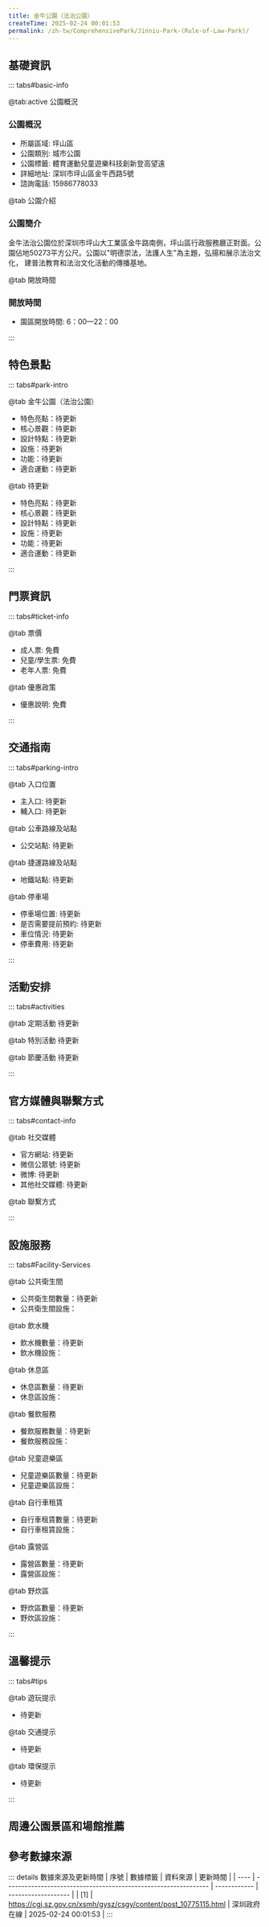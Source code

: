 ```yaml
---
title: 金牛公園（法治公園）
createTime: 2025-02-24 00:01:53
permalink: /zh-tw/ComprehensivePark/Jinniu-Park-(Rule-of-Law-Park)/
---
```



<script setup>
import ImageSwiper from '/.vuepress/theme/components/ImageSwiper.vue'
// 轮播图数据
const swiperItems = [
    {
                link: 'https://cgj.sz.gov.cn/img/4/4005/4005906/10775115.jpg',
                title: '金牛公園（法治公園）',
                description: '',
                author: '深圳政府在線',
                date: '2025/02/25'
                },
  {
                link: 'https://cgj.sz.gov.cn/img/4/4005/4005906/10775115.jpg',
                title: '金牛公園（法治公園）',
                description: '',
                author: '深圳政府在線',
                date: '2025/02/25'
                }
]
// 配置项
const swiperConfig = {
  height: 500,
  showInfo: true
}
</script>
<!-- 轮播图组件 -->
<ImageSwiper :items="swiperItems" :config="swiperConfig" />



## 基礎資訊

::: tabs#basic-info

@tab:active 公園概況
### 公園概況
- 所屬區域: 坪山區
- 公園類別: 城市公園
- 公園標籤: 體育運動兒童遊樂科技創新登高望遠
- 詳細地址: 深圳市坪山區金牛西路5號
- 諮詢電話: 15986778033

@tab 公園介紹
### 公園簡介
 金牛法治公園位於深圳市坪山大工業區金牛路南側，坪山區行政服務廳正對面。公園佔地50273平方公尺。公園以"明德崇法，法護人生"為主題，弘揚和展示法治文化， 建普法教育和法治文化活動的傳播基地。


@tab 開放時間
### 開放時間
- 園區開放時間: 6：00—22：00

:::

## 特色景點

::: tabs#park-intro

@tab 金牛公園（法治公園）
<ImageCard
image="https://cgj.sz.gov.cn/images/index20230710_1.png"
    title="金牛公園（法治公園）"
    description="金牛法治公園主要由四大亮點區域構成：憲法廣場、普法長廊、法治學堂、法治之光。轄區內有健身廣場、兒童活動區、觀景台、多功能草階廣場等多處景點。憲法廣場：面積2000平方米，廣場內設有宣誓台，廣場可同時容納300人左右舉行普法等活動。普法長廊：面積521平方米，長度122米，是個具備觀屏互動、法治宣傳、休憩、遮風擋雨於一體的多功能長廊。法治之光：在山頂平台設置大型雕塑，以'火焰'的抽象造型，夜間利用雷射射燈映射太空，基座攜刻法治文化內容書法藝術。"
    date=""
    author="深圳政府在線"
/>


- 特色亮點：待更新
- 核心景觀：待更新
- 設計特點：待更新
- 設施：待更新
- 功能：待更新
- 適合運動：待更新

@tab 待更新
<ImageCard
image="https://cgj.sz.gov.cn/images/index20230710_1.png"
    title="金牛公園（法治公園）"
    description="金牛法治公園主要由四大亮點區域構成：憲法廣場、普法長廊、法治學堂、法治之光。轄區內有健身廣場、兒童活動區、觀景台、多功能草階廣場等多處景點。憲法廣場：面積2000平方米，廣場內設有宣誓台，廣場可同時容納300人左右舉行普法等活動。普法長廊：面積521平方米，長度122米，是個具備觀屏互動、法治宣傳、休憩、遮風擋雨於一體的多功能長廊。法治之光：在山頂平台設置大型雕塑，以'火焰'的抽象造型，夜間利用雷射射燈映射太空，基座攜刻法治文化內容書法藝術。"
    date=""
    author="深圳政府在線"
/>


- 特色亮點：待更新
- 核心景觀：待更新
- 設計特點：待更新
- 設施：待更新
- 功能：待更新
- 適合運動：待更新

:::

## 門票資訊

::: tabs#ticket-info

@tab 票價
- 成人票: 免費
- 兒童/學生票: 免費
- 老年人票: 免費

@tab 優惠政策
- 優惠說明: 免費

:::

## 交通指南

::: tabs#parking-intro

@tab 入口位置
- 主入口: 待更新
- 輔入口: 待更新

@tab 公車路線及站點
- 公交站點: 待更新

@tab 捷運路線及站點
- 地鐵站點: 待更新

@tab 停車場
- 停車場位置: 待更新
- 是否需要提前預約: 待更新
- 車位情況: 待更新
- 停車費用: 待更新

:::

## 活動安排

::: tabs#activities

@tab 定期活動
待更新

@tab 特別活動
待更新

@tab 節慶活動
待更新

:::

## 官方媒體與聯繫方式

::: tabs#contact-info

@tab 社交媒體
- 官方網站: 待更新
- 微信公眾號: 待更新
- 微博: 待更新
- 其他社交媒體: 待更新

@tab 聯繫方式

:::

## 設施服務

::: tabs#Facility-Services

@tab 公共衛生間
- 公共衛生間數量：待更新
- 公共衛生間設施：

@tab 飲水機
- 飲水機數量：待更新
- 飲水機設施：

@tab 休息區
- 休息區數量：待更新
- 休息區設施：

@tab 餐飲服務
- 餐飲服務數量：待更新
- 餐飲服務設施：

@tab 兒童遊樂區
- 兒童遊樂區數量：待更新
- 兒童遊樂區設施：

@tab 自行車租賃
- 自行車租賃數量：待更新
- 自行車租賃設施：

@tab 露營區
- 露營區數量：待更新
- 露營區設施：

@tab 野炊區
- 野炊區數量：待更新
- 野炊區設施：

:::

## 溫馨提示

::: tabs#tips

@tab 遊玩提示
- 待更新

@tab 交通提示
- 待更新

@tab 環保提示
- 待更新

:::

## 周邊公園景區和場館推薦

<CardGrid>
  <ImageCard
        image="https://cgj.sz.gov.cn/img/4/4005/4005908/10775124.jpg"
        title="福田海濱生態運動公園"
        description="福田海濱生態運動公園位於白石路與紅樹林路交叉口東南側、濱海大道北側，深圳水務集團福田水質淨化廠上蓋。北臨福田汽車站，南臨紅樹林鳥類自然保護區，將連接起深圳灣濱海休閒帶、園博園、塘朗山，成為福田區西部綠色生態走廊。公園總用地面積：7.6萬㎡，其中體育設施用地3.12萬㎡，綠地面積1.79萬㎡，硬地及園路面積2.3萬㎡，園"
        href="/zh-tw/SpecializedPark/SportsFitness/Futian-Seaside-Ecological-Sports-Park/"
        author="深圳政府在線"
        date="2025/01/02"
      />
      <ImageCard
        image="https://cgj.sz.gov.cn/img/4/4005/4005908/10775124.jpg"
        title="福田海濱生態運動公園"
        description="福田海濱生態運動公園位於白石路與紅樹林路交叉口東南側、濱海大道北側，深圳水務集團福田水質淨化廠上蓋。北臨福田汽車站，南臨紅樹林鳥類自然保護區，將連接起深圳灣濱海休閒帶、園博園、塘朗山，成為福田區西部綠色生態走廊。公園總用地面積：7.6萬㎡，其中體育設施用地3.12萬㎡，綠地面積1.79萬㎡，硬地及園路面積2.3萬㎡，園"
        href="/zh-tw/SpecializedPark/SportsFitness/Futian-Seaside-Ecological-Sports-Park/"
        author="深圳政府在線"
        date="2025/01/02"
      />
    </CardGrid>


## 參考數據來源

::: details 數據來源及更新時間
| 序號 | 數據標籤                                                        | 資料來源     | 更新時間            |
| ---- | --------------------------------------------------------------- | ------------ | ------------------- |
| [1]  | https://cgj.sz.gov.cn/xsmh/gysz/csgy/content/post_10775115.html | 深圳政府在線 | 2025-02-24 00:01:53 |
:::

